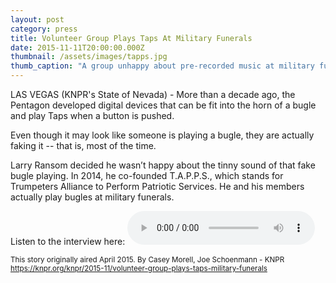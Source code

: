 ```yaml
---
layout: post
category: press
title: Volunteer Group Plays Taps At Military Funerals
date: 2015-11-11T20:00:00.000Z
thumbnail: /assets/images/tapps.jpg
thumb_caption: "A group unhappy about pre-recorded music at military funerals is offering their musical talents as an alternative.  T.A.P.P.S./Facebook"
---
```


LAS VEGAS (KNPR's State of Nevada) - More than a decade ago, the Pentagon developed digital devices that can be fit into the horn of a bugle and play Taps when a button is pushed.

Even though it may look like someone is playing a bugle, they are actually faking it -- that is, most of the time.

Larry Ransom decided he wasn’t happy about the tinny sound of that fake bugle playing. In 2014, he co-founded T.A.P.P.S., which stands for Trumpeters Alliance to Perform Patriotic Services. He and his members actually play bugles at military funerals.

Listen to the interview here:
<audio controls>
  <source src="/assets/audio/2015-04-01_taps-knpr.mp3" type="audio/mpeg">
  Your browser does not support the audio element.
</audio>


<small>This story originally aired April 2015. By Casey Morell, Joe Schoenmann - KNPR</small><br>
<small><https://knpr.org/knpr/2015-11/volunteer-group-plays-taps-military-funerals></small>